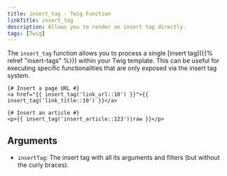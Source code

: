 ```yaml
---
title: insert_tag - Twig Function
linkTitle: insert_tag
description: Allows you to render an insert tag directly.
tags: [Twig]
---
```


The `insert_tag` function allows you to process a single [insert tag]({{% relref "insert-tags" %}}) within your Twig
template. This can be useful for executing specific functionalities that are only exposed via the insert tag system.

```twig
{# Insert a page URL #}
<a href="{{ insert_tag('link_url::10') }}">{{ insert_tag('link_title::10') }}</a>

{# Insert an article #}
<p>{{ insert_tag('insert_article::123')|raw }}</p>
```

## Arguments

* `insertTag`: The insert tag with all its arguments and filters (but without the curly braces).

